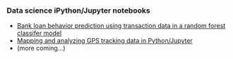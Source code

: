 ### Data science iPython/Jupyter notebooks

* [Bank loan behavior prediction using transaction data in a random forest classifer model](Loan_behavior_prediction.ipynb)
* [Mapping and analyzing GPS tracking data in Python/Jupyter](GPSdemo.ipynb)
* (more coming...)
